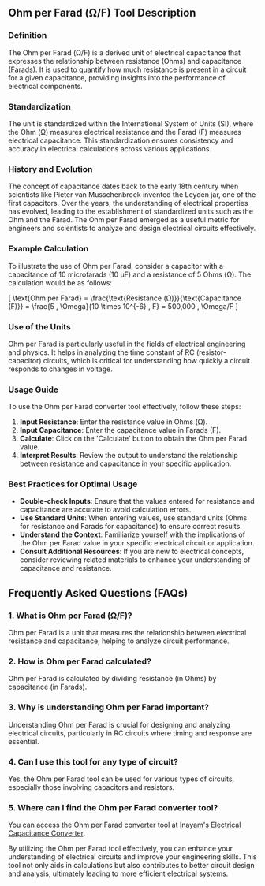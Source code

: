 ## Ohm per Farad (Ω/F) Tool Description

### Definition
The Ohm per Farad (Ω/F) is a derived unit of electrical capacitance that expresses the relationship between resistance (Ohms) and capacitance (Farads). It is used to quantify how much resistance is present in a circuit for a given capacitance, providing insights into the performance of electrical components.

### Standardization
The unit is standardized within the International System of Units (SI), where the Ohm (Ω) measures electrical resistance and the Farad (F) measures electrical capacitance. This standardization ensures consistency and accuracy in electrical calculations across various applications.

### History and Evolution
The concept of capacitance dates back to the early 18th century when scientists like Pieter van Musschenbroek invented the Leyden jar, one of the first capacitors. Over the years, the understanding of electrical properties has evolved, leading to the establishment of standardized units such as the Ohm and the Farad. The Ohm per Farad emerged as a useful metric for engineers and scientists to analyze and design electrical circuits effectively.

### Example Calculation
To illustrate the use of Ohm per Farad, consider a capacitor with a capacitance of 10 microfarads (10 µF) and a resistance of 5 Ohms (Ω). The calculation would be as follows:

\[
\text{Ohm per Farad} = \frac{\text{Resistance (Ω)}}{\text{Capacitance (F)}} = \frac{5 \, \Omega}{10 \times 10^{-6} \, F} = 500,000 \, \Omega/F
\]

### Use of the Units
Ohm per Farad is particularly useful in the fields of electrical engineering and physics. It helps in analyzing the time constant of RC (resistor-capacitor) circuits, which is critical for understanding how quickly a circuit responds to changes in voltage.

### Usage Guide
To use the Ohm per Farad converter tool effectively, follow these steps:
1. **Input Resistance**: Enter the resistance value in Ohms (Ω).
2. **Input Capacitance**: Enter the capacitance value in Farads (F).
3. **Calculate**: Click on the 'Calculate' button to obtain the Ohm per Farad value.
4. **Interpret Results**: Review the output to understand the relationship between resistance and capacitance in your specific application.

### Best Practices for Optimal Usage
- **Double-check Inputs**: Ensure that the values entered for resistance and capacitance are accurate to avoid calculation errors.
- **Use Standard Units**: When entering values, use standard units (Ohms for resistance and Farads for capacitance) to ensure correct results.
- **Understand the Context**: Familiarize yourself with the implications of the Ohm per Farad value in your specific electrical circuit or application.
- **Consult Additional Resources**: If you are new to electrical concepts, consider reviewing related materials to enhance your understanding of capacitance and resistance.

## Frequently Asked Questions (FAQs)

### 1. What is Ohm per Farad (Ω/F)?
Ohm per Farad is a unit that measures the relationship between electrical resistance and capacitance, helping to analyze circuit performance.

### 2. How is Ohm per Farad calculated?
Ohm per Farad is calculated by dividing resistance (in Ohms) by capacitance (in Farads).

### 3. Why is understanding Ohm per Farad important?
Understanding Ohm per Farad is crucial for designing and analyzing electrical circuits, particularly in RC circuits where timing and response are essential.

### 4. Can I use this tool for any type of circuit?
Yes, the Ohm per Farad tool can be used for various types of circuits, especially those involving capacitors and resistors.

### 5. Where can I find the Ohm per Farad converter tool?
You can access the Ohm per Farad converter tool at [Inayam's Electrical Capacitance Converter](https://www.inayam.co/unit-converter/electrical_capacitance).

By utilizing the Ohm per Farad tool effectively, you can enhance your understanding of electrical circuits and improve your engineering skills. This tool not only aids in calculations but also contributes to better circuit design and analysis, ultimately leading to more efficient electrical systems.